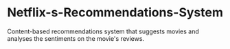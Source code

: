 # Netflix-s-Recommendations-System
Content-based recommendations system that suggests movies and analyses the sentiments on the movie's reviews.
